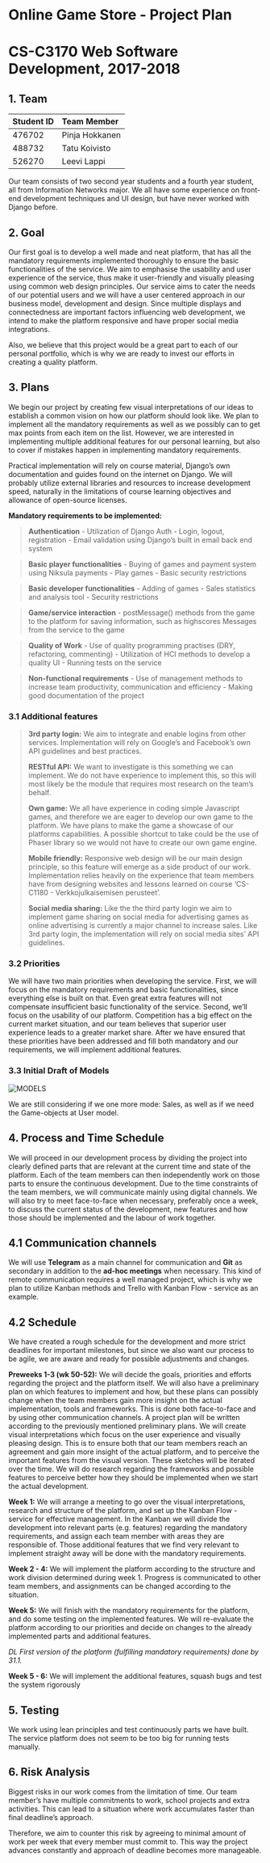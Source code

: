 # Online Game Store - Project Plan
# CS-C3170 Web Software Development, 2017-2018


## **1. Team**

| **Student ID**  | **Team Member**    |
| ----------- |:-------------- |
| 476702      | Pinja Hokkanen |
| 488732      | Tatu Koivisto  |
| 526270      | Leevi Lappi    |

Our team consists of two second year students and a fourth year student, all from Information Networks major. We all have some experience on front-end development techniques and UI design, but have never worked with Django before. 

## **2. Goal**
Our first goal is to develop a well made and neat platform, that has all the mandatory requirements implemented thoroughly to ensure the basic functionalities of the service. We aim to emphasise the usability and user experience of the service, thus make it user-friendly and visually pleasing using common web design principles. Our service aims to cater the needs of our potential users and we will have a user centered approach in our business model, development and design. Since multiple displays and connectedness are important factors influencing web development, we intend to make the platform responsive and have proper social media integrations. 
	
Also, we believe that this project would be a great part to each of our personal portfolio, which is why we are ready to invest our efforts in creating a quality platform.

## **3. Plans**

We begin our project by creating few visual interpretations of our ideas to establish a common vision on how our platform should look like.  We plan to implement all the mandatory requirements as well as we possibly can to get max points from each item on the list. However, we are interested in implementing multiple additional features for our personal learning, but also to cover if mistakes happen in implementing mandatory requirements. 
	
Practical implementation will rely on course material, Django’s own documentation and guides found on the internet on Django. We will probably utilize external libraries and resources to increase development speed, naturally in the limitations of course learning objectives and allowance of open-source licenses. 

**Mandatory requirements to be implemented:**
	
>**Authentication** 
	 - Utilization of Django Auth 
	 - Login, logout, registration
	 - Email validation using Django’s built in email back end system

>**Basic player functionalities**
	 - Buying of games and payment system using Niksula payments 
	 - Play games
	 - Basic security restrictions

>**Basic developer functionalities**
	- Adding of games 
	-  Sales statistics and analysis tool 
	-  Security restrictions

>**Game/service interaction**
	 - postMessage() methods from the game to the platform for saving
   information, such as highscores Messages from the service to the game

>**Quality of Work**
	 - Use of quality programming practises (DRY, refactoring, commenting)
	 - Utilization of HCI methods to develop a quality UI
	 - Running tests on the service

>**Non-functional requirements**
	- Use of management methods to increase team productivity, communication and efficiency
	- Making good documentation of the project 

### 3.1  Additional features

> **3rd party login:** 
> We aim to integrate and enable logins from other
> services. Implementation will rely on Google’s and Facebook’s own API
> guidelines and best practices.
> 
> **RESTful API:** 
> We want to investigate is this something we can
> implement. We do not have experience to implement this, so this will
> most likely be the module that requires most research on the team’s
> behalf.
> 
> **Own game:** 
> We all have experience in coding simple Javascript games,
> and therefore we are eager to develop our own game to the platform. We
> have plans to make the game a showcase of our platforms capabilities.
> A possible shortcut to take could be the use of Phaser library so we
> would not have to create our own game engine. 
> 
> **Mobile friendly:**
> Responsive web design will be our main design
> principle, so this feature will emerge as a side product of our work.
> Implementation relies heavily on the experience that team members have
> from designing websites and lessons learned on course ‘CS-C1180 -
> Verkkojulkaisemisen perusteet’.
> 
> **Social media sharing:** 
> Like the the third party login we aim to
> implement game sharing on social media for advertising games as online
> advertising is currently a major channel to increase sales. Like 3rd
> party login, the implementation will rely on social media sites’ API
> guidelines.



### 3.2 Priorities

We will have two main priorities when developing the service. First, we will focus on the mandatory requirements and basic functionalities, since everything else is built on that. Even great extra features will not compensate insufficient basic functionality of the service. Second, we’ll focus on the usability of our platform. Competition has a big effect on the current market situation, and our team believes that superior user experience leads to a greater market share. After we have ensured that these priorities have been addressed and fill both mandatory and our requirements, we will implement additional features.

### 3.3 Initial Draft of Models

![MODELS](https://lh6.googleusercontent.com/F3_drMVUkObKQfPNquZcMsPJ4Q5f-MQsvFOKQ-rfKiyNJYSTEQu0osS5jwPr2MNCsrFlEWNiR6SjmCzaBR5G=w1920-h925)

We are still considering if we one more mode: Sales, as well as if we need the Game-objects at User model.  

## **4. Process and Time Schedule**

We will proceed in our development process by dividing the project into clearly defined parts that are relevant at the current time and state of the platform. Each of the team members can then independently work on those parts to ensure the continuous development. Due to the time constraints of the team members, we will communicate mainly using digital channels. We will also try to meet face-to-face when necessary, preferably once a week, to discuss the current status of the development, new features and how those should be implemented and the labour of work together. 

## 4.1 Communication channels

We will use **Telegram** as a main channel for communication and **Git** as secondary in addition to the **ad-hoc meetings** when necessary. This kind of remote communication requires a well managed project, which is why we plan to utilize Kanban methods and Trello with Kanban Flow - service as an example.

## 4.2 Schedule

We have created a rough schedule for the development and more strict deadlines for important milestones, but since we also want our process to be agile, we are aware and ready for possible adjustments and changes.

**Preweeks 1-3 (wk 50-52):** We will decide the goals, priorities and efforts regarding the project and the platform itself. We will also have a preliminary plan on which features to implement and how, but these plans can possibly change when the team members gain more insight on the actual implementation, tools and frameworks. This is done both face-to-face and by using other communication channels. A project plan will be written according to the previously mentioned preliminary plans. We will create visual interpretations which focus on the user experience and visually pleasing design. This is to ensure both that our team members reach an agreement and gain more insight of the actual platform, and to perceive the important features from the visual version. These sketches will be iterated over the time. We will do research regarding the frameworks and possible features to perceive better how they should be implemented when we start the actual development. 

**Week 1:** We will arrange a meeting to go over the visual interpretations, research and structure of the platform, and set up the Kanban Flow - service for effective management. In the Kanban we will divide the development into relevant parts (e.g. features) regarding the mandatory requirements, and assign each team member with areas they are responsible of. Those additional features that we find very relevant to implement straight away will be done with the mandatory requirements. 

**Week 2 - 4:** We will implement the platform according to the structure and work division determined during week 1. Progress is communicated to other team members, and assignments can be changed according to the situation. 

**Week 5:**  We will finish with the mandatory requirements for the platform, and do some testing on the implemented features. We will re-evaluate the platform according to our priorities and decide on changes to the already implemented parts and additional features.

*DL First version of the platform (fulfilling mandatory requirements) done by 31.1.*

**Week 5 - 6:** We will implement the additional features, squash bugs and test the system rigorously


## **5. Testing**

We work using lean principles and test continuously parts we have built. The service platform does not seem to be too big for running tests manually. 


## **6. Risk Analysis**

Biggest risks in our work comes from the limitation of time. Our team member’s have multiple commitments to work, school projects and extra activities. This can lead to a situation where work accumulates faster than final deadline’s approach. 

Therefore, we aim to counter this risk by agreeing to minimal amount of work per week that every member must commit to. This way the project advances constantly and approach of deadline becomes more manageable.

